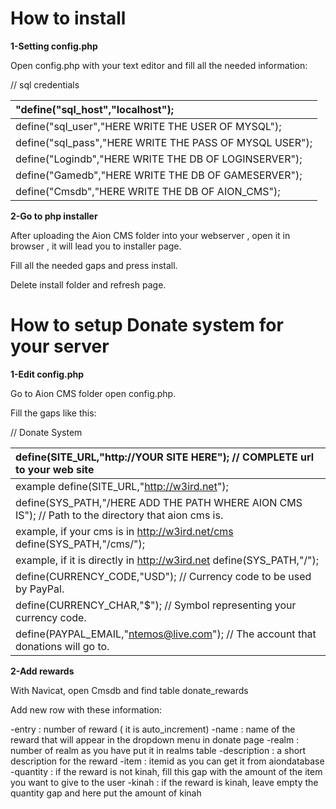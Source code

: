 # How to install #

**1-Setting config.php**

Open config.php with your text editor and fill all the needed information:

// sql credentials

|"define("sql\_host","localhost");|
|:--------------------------------|
|define("sql\_user","HERE WRITE THE USER OF MYSQL");|
|define("sql\_pass","HERE WRITE THE PASS OF MYSQL USER");|
|define("Logindb","HERE WRITE THE DB OF LOGINSERVER");|
|define("Gamedb","HERE WRITE THE DB OF GAMESERVER");|
|define("Cmsdb","HERE WRITE THE DB OF AION\_CMS");|

**2-Go to php installer**

After uploading the Aion CMS folder into your webserver , open it in browser , it will lead you to installer page.

Fill all the needed gaps and press install.

Delete install folder and refresh page.

# How to setup Donate system for your server #

**1-Edit config.php**

Go to Aion CMS folder open config.php.

Fill the gaps like this:

// Donate System

|define(SITE\_URL,"http://YOUR SITE HERE"); // COMPLETE url to your web site|
|:--------------------------------------------------------------------------|
|example define(SITE\_URL,"http://w3ird.net");                              |
|define(SYS\_PATH,"/HERE ADD THE PATH WHERE AION CMS IS"); // Path to the directory that aion cms is.|
|example, if your cms is in http://w3ird.net/cms define(SYS\_PATH,"/cms/"); |
|example, if it is directly in http://w3ird.net define(SYS\_PATH,"/");      |
|define(CURRENCY\_CODE,"USD"); // Currency code to be used by PayPal.       |
|define(CURRENCY\_CHAR,"$"); // Symbol representing your currency code.     |
|define(PAYPAL\_EMAIL,"ntemos@live.com"); // The account that donations will go to.|

**2-Add rewards**

With Navicat, open Cmsdb and find table donate\_rewards

Add new row with these information:

-entry : number of reward ( it is auto\_increment)
-name : name of the reward that will appear in the dropdown menu in donate page
-realm : number of realm as you have put it in realms table
-description : a short description for the reward
-item : itemid as you can get it from aiondatabase
-quantity : if the reward is not kinah, fill this gap with the amount of the item you want to give to the user
-kinah : if the reward is kinah, leave empty the quantity gap and here put the amount of kinah